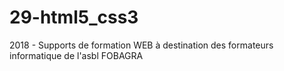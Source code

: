 # 29-html5_css3
2018 - Supports de formation WEB à destination des formateurs informatique de l'asbl FOBAGRA



